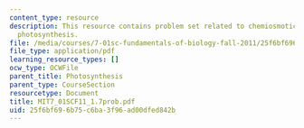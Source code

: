 ```yaml
---
content_type: resource
description: This resource contains problem set related to chemiosmotic principle,
  photosynthesis.
file: /media/courses/7-01sc-fundamentals-of-biology-fall-2011/25f6bf696b75c6ba3f96ad00dfed842b_MIT7_01SCF11_1.7prob.pdf
file_type: application/pdf
learning_resource_types: []
ocw_type: OCWFile
parent_title: Photosynthesis
parent_type: CourseSection
resourcetype: Document
title: MIT7_01SCF11_1.7prob.pdf
uid: 25f6bf69-6b75-c6ba-3f96-ad00dfed842b
---
```

